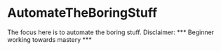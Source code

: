 # AutomateTheBoringStuff
The focus here is to automate the boring stuff. Disclaimer: *** Beginner working towards mastery ***
